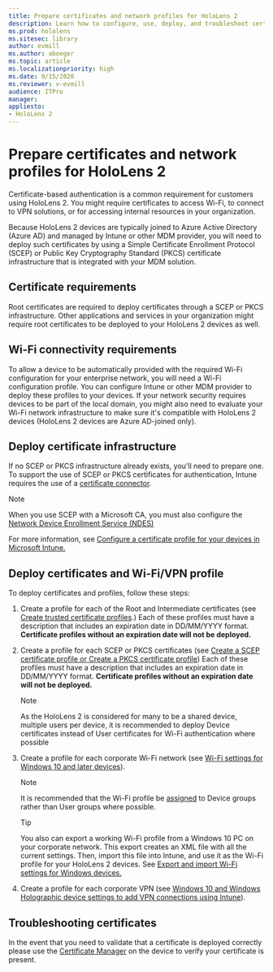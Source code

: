 ```yaml
---
title: Prepare certificates and network profiles for HoloLens 2
description: Learn how to configure, use, deploy, and troubleshoot certificates for network on HoloLens 2 mixed reality devices.
ms.prod: hololens
ms.sitesec: library
author: evmill
ms.author: aboeger
ms.topic: article
ms.localizationpriority: high
ms.date: 9/15/2020
ms.reviewer: v-evmill
audience: ITPro
manager: 
appliesto:
- HoloLens 2
---
```

# Prepare certificates and network profiles for HoloLens 2

Certificate-based authentication is a common requirement for customers using HoloLens 2. You might require certificates to access Wi-Fi, to connect to VPN solutions, or for accessing internal resources in your organization.

Because HoloLens 2 devices are typically joined to Azure Active Directory (Azure AD) and managed by Intune or other MDM provider, you will need to deploy such certificates by using a Simple Certificate Enrollment Protocol (SCEP) or Public Key Cryptography Standard (PKCS) certificate infrastructure that is integrated with your MDM solution.

## Certificate requirements
Root certificates are required to deploy certificates through a SCEP or PKCS infrastructure. Other applications and services in your organization might require root certificates to be deployed to your HoloLens 2 devices as well. 

## Wi-Fi connectivity requirements
To allow a device to be automatically provided with the required Wi-Fi configuration for your enterprise network, you will need a Wi-Fi configuration profile. You can configure Intune or other MDM provider to deploy these profiles to your devices. If your network security requires devices to be part of the local domain, you might also need to evaluate your Wi-Fi network infrastructure to make sure it's compatible with HoloLens 2 devices (HoloLens 2 devices are Azure AD-joined only).

## Deploy certificate infrastructure
If no SCEP or PKCS infrastructure already exists, you'll need to prepare one. 
To support the use of SCEP or PKCS certificates for authentication, Intune requires the use of a [certificate connector](https://docs.microsoft.com/mem/intune/protect/certificate-connectors).

> [!NOTE]
> When you use SCEP with a Microsoft CA, you must also configure the [Network Device Enrollment Service (NDES)](https://docs.microsoft.com/mem/intune/protect/certificates-scep-configure#set-up-ndes)

For more information, see [Configure a certificate profile for your devices in Microsoft Intune.](https://docs.microsoft.com/intune/certificates-configure)

## Deploy certificates and Wi-Fi/VPN profile
To deploy certificates and profiles, follow these steps:
1.	Create a profile for each of the Root and Intermediate certificates (see [Create trusted certificate profiles](https://docs.microsoft.com/intune/protect/certificates-configure#create-trusted-certificate-profiles).) Each of these profiles must have a description that includes an expiration date in DD/MM/YYYY format. **Certificate profiles without an expiration date will not be deployed.**
1.	Create a profile for each SCEP or PKCS certificates (see [Create a SCEP certificate profile or Create a PKCS certificate profile](https://docs.microsoft.com/intune/protect/certficates-pfx-configure#create-a-pkcs-certificate-profile)) Each of these profiles must have a description that includes an expiration date in DD/MM/YYYY format. **Certificate profiles without an expiration date will not be deployed.**

    > [!NOTE]
    > As the HoloLens 2 is considered for many to be a shared device, multiple users per device, it is recommended to deploy Device certificates instead of User certificates for Wi-Fi authentication where possible

3.	Create a profile for each corporate Wi-Fi network (see [Wi-Fi settings for Windows 10 and later devices](https://docs.microsoft.com/intune/wi-fi-settings-windows)). 
    > [!NOTE]
    > It is recommended that the Wi-Fi profile be [assigned](https://docs.microsoft.com/mem/intune/configuration/device-profile-assign) to Device groups rather than User groups where possible. 

    > [!TIP]
    > You also can export a working Wi-Fi profile from a Windows 10 PC on your corporate network. This export creates an XML file with all the current settings. Then, import this file into Intune, and use it as the Wi-Fi profile for your HoloLens 2 devices. See [Export and import Wi-Fi settings for Windows devices.](https://docs.microsoft.com/mem/intune/configuration/wi-fi-settings-import-windows-8-1)

4.	Create a profile for each corporate VPN (see [Windows 10 and Windows Holographic device settings to add VPN connections using Intune](https://docs.microsoft.com/intune/vpn-settings-windows-10)).

## Troubleshooting certificates

In the event that you need to validate that a certificate is deployed correctly please use the [Certificate Manager](certificate-manager.md) on the device to verify your certificate is present.  


